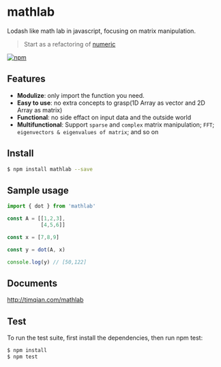 # mathlab

Lodash like math lab in javascript, focusing on matrix manipulation.

> Start as a refactoring of [numeric](https://github.com/sloisel/numeric)

[![npm](https://nodei.co/npm/mathlab.png)](https://www.npmjs.com/package/mathlab)

## Features

- **Modulize**: only import the function you need.
- **Easy to use**: no extra concepts to grasp(1D Array as vector and 2D Array as matrix)
- **Functional**: no side effact on input data and the outside world
- **Multifunctional**: Support `sparse` and `complex` matrix manipulation; `FFT`; `eigenvectors & eigenvalues of matrix`; and so on

## Install

```bash
$ npm install mathlab --save
```

## Sample usage
```js
import { dot } from 'mathlab'

const A = [[1,2,3],
           [4,5,6]]

const x = [7,8,9]

const y = dot(A, x)

console.log(y) // [50,122]
```

## Documents

http://timqian.com/mathlab


## Test

To run the test suite, first install the dependencies, then run npm test:

```bash
$ npm install
$ npm test
```